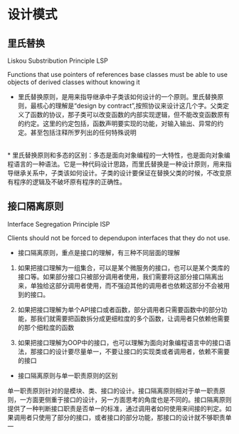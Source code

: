 # 设计模式

## 里氏替换

Liskou Substribution Principle LSP

Functions that use pointers of references base classes must be able to use objects of derived classes without knowing it

* 里氏替换原则，是用来指导继承中子类该如何设计的一个原则。里氏替换原则，最核心的理解是“design by contract”,按照协议来设计这几个字。父类定义了函数的协议，那子类可以改变函数的内部实现逻辑，但不能改变函数原有的约定。这里的约定包括，函数声明要实现的功能，对输入输出、异常的约定。甚至包括注释所罗列出的任何特殊说明
</br>
* 里氏替换原则和多态的区别：多态是面向对象编程的一大特性，也是面向对象编程语言的一种语法。它是一种代码设计思路，而里氏替换是一种设计原则，用来指导继承关系中，子类该如何设计。子类的设计要保证在替换父类的时候，不改变原有程序的逻辑及不破坏原有程序的正确性。


## 接口隔离原则

Interface Segregation Principle ISP

Clients should not be forced to dependupon interfaces that they do not use.

* 接口隔离原则，重点是接口的理解，有三种不同层面的理解

1. 如果把接口理解为一组集合，可以是某个微服务的接口，也可以是某个类库的接口等。如果部分接口只被部分调用者使用，我们需要将这部分接口隔离出来，单独给这部分调用者使用，而不强迫其他的调用者也依赖这部分不会被用到的接口。

2. 如果把接口理解为单个API接口或者函数，部分调用者只需要函数中的部分功能，那我们就需要把函数拆分成更细粒度的多个函数，让调用者只依赖他需要的那个细粒度的函数

3. 如果把接口理解为OOP中的接口，也可以理解为面向对象编程语言中的接口语法，那接口的设计要尽量单一，不要让接口的实现类或者调用者，依赖不需要的接口

* 接口隔离原则与单一职责原则的区别

单一职责原则针对的是模块、类、接口的设计。接口隔离原则相对于单一职责原则，一方面更侧重于接口的设计，另一方面思考的角度也是不同的。接口隔离原则提供了一种判断接口职责是否单一的标准，通过调用者如何使用来间接的判定。如果调用者只使用了部分的接口，或者接口的部分功能，那接口的设计就不够职责单一


